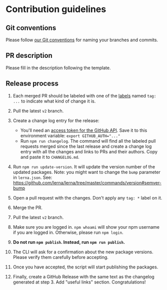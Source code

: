 # Contribution guidelines

## Git conventions

Please follow [our Git conventions](../docs/conventions/git.md) for naming your branches and commits.

## PR description

Please fill in the description following the template.

## Release process

1.  Each merged PR should be labeled with one of the [labels](https://github.com/ec-europa/europa-component-library/labels) named `tag: ...` to indicate what kind of change it is.

2.  Pull the latest `v2` branch.

3.  Create a change log entry for the release:

    - You'll need an [access token for the GitHub API](https://help.github.com/articles/creating-an-access-token-for-command-line-use/). Save it to this environment variable: `export GITHUB_AUTH="..."`
    - Run `npm run changelog`. The command will find all the labeled pull requests merged since the last release and create a change log entry with all the changes and links to PRs and their authors. Copy and paste it to `CHANGELOG.md`.

4.  Run `npm run update-version`. It will update the version number of the updated packages. Note: you might want to change the `bump` parameter in `lerna.json`. See: https://github.com/lerna/lerna/tree/master/commands/version#semver-bump

5.  Open a pull request with the changes. Don't apply any `tag: *` label on it.

6.  Merge the PR.

7.  Pull the latest `v2` branch.

8.  Make sure you are logged in. `npm whoami` will show your npm username if you are logged in. Otherwise, please run `npm login`.

9.  **Do not run `npm publish`. Instead, run `npm run publish`.**

10. The CLI will ask for a confirmation about the new package versions. Please verify them carefully before accepting.

11. Once you have accepted, the script will start publishing the packages.

12. Finally, create a GitHub Release with the same text as the changelog generated at step 3. Add "useful links" section. Congratulations!
